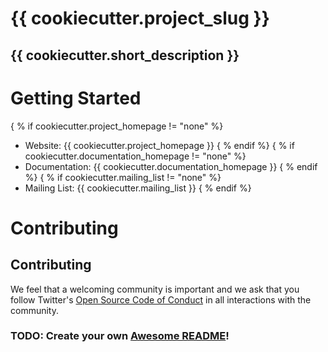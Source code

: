 # {{ cookiecutter.project_slug }}

## {{ cookiecutter.short_description }}

# Getting Started

{ % if cookiecutter.project_homepage != "none" %}
 * Website: {{ cookiecutter.project_homepage }}
{ % endif %}
{ % if cookiecutter.documentation_homepage != "none" %}
 * Documentation: {{ cookiecutter.documentation_homepage }}
{ % endif %}
{ % if cookiecutter.mailing_list != "none" %}
 * Mailing List: {{ cookiecutter.mailing_list }}
{ % endif %}

# Contributing

## Contributing

We feel that a welcoming community is important and we ask that you follow Twitter's
[Open Source Code of Conduct](https://github.com/twitter/code-of-conduct/blob/master/code-of-conduct.md)
in all interactions with the community.

### TODO: Create your own [Awesome README](https://github.com/matiassingers/awesome-readme)!
